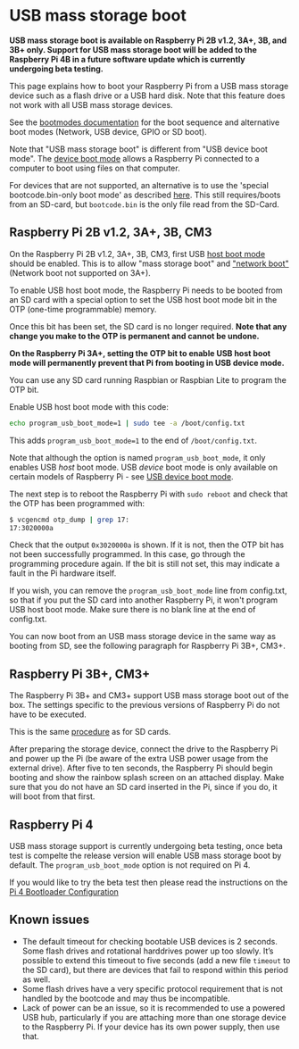 # USB mass storage boot

**USB mass storage boot is available on Raspberry Pi 2B v1.2, 3A+, 3B, and 3B+ only. Support for USB mass storage boot will be added to the Raspberry Pi 4B in a future software update which is currently undergoing beta testing.**

This page explains how to boot your Raspberry Pi from a USB mass storage device such as a flash drive or a USB hard disk. Note that this feature does not work with all USB mass storage devices.

See the [bootmodes documentation](README.md) for the boot sequence and alternative boot modes (Network, USB device, GPIO or SD boot).

Note that "USB mass storage boot" is different from "USB device boot mode". The [device boot mode](device.md) allows a Raspberry Pi connected to a computer to boot using files on that computer.

For devices that are not supported, an alternative is to use the 'special bootcode.bin-only boot mode' as described [here](README.md). This still requires/boots from an SD-card, but `bootcode.bin` is the only file read from the SD-Card.

## Raspberry Pi 2B v1.2, 3A+, 3B, CM3

On the Raspberry Pi 2B v1.2, 3A+, 3B, CM3, first USB [host boot mode](host.md) should be enabled. This is to allow "mass storage boot" and ["network boot"](net.md) (Network boot not supported on 3A+).

To enable USB host boot mode, the Raspberry Pi needs to be booted from an SD card with a special option to set the USB host boot mode bit in the OTP (one-time programmable) memory. 

Once this bit has been set, the SD card is no longer required. **Note that any change you make to the OTP is permanent and cannot be undone.**

**On the Raspberry Pi 3A+, setting the OTP bit to enable USB host boot mode will permanently prevent that Pi from booting in USB device mode.**

You can use any SD card running Raspbian or Raspbian Lite to program the OTP bit.

Enable USB host boot mode with this code:

```bash
echo program_usb_boot_mode=1 | sudo tee -a /boot/config.txt
```

This adds `program_usb_boot_mode=1` to the end of `/boot/config.txt`.

Note that although the option is named `program_usb_boot_mode`, it only enables USB *host* boot mode. USB *device* boot mode is only available on certain models of Raspberry Pi - see [USB device boot mode](device.md).

The next step is to reboot the Raspberry Pi with `sudo reboot` and check that the OTP has been programmed with:

```bash
$ vcgencmd otp_dump | grep 17:
17:3020000a
```

Check that the output `0x3020000a` is shown. If it is not, then the OTP bit has not been successfully programmed. In this case, go through the programming procedure again. If the bit is still not set, this may indicate a fault in the Pi hardware itself.

If you wish, you can remove the `program_usb_boot_mode` line from config.txt, so that if you put the SD card into another Raspberry Pi, it won't program USB host boot mode. Make sure there is no blank line at the end of config.txt.

You can now boot from an USB mass storage device in the same way as booting from SD, see the following paragraph for Raspberry Pi 3B+, CM3+.

## Raspberry Pi 3B+, CM3+

The Raspberry Pi 3B+ and CM3+ support USB mass storage boot out of the box. The settings specific to the previous versions of Raspberry Pi do not have to be executed.

This is the same [procedure](../../../installation/installing-images) as for SD cards.

After preparing the storage device, connect the drive to the Raspberry Pi and power up the Pi (be aware of the extra USB power usage from the external drive).
After five to ten seconds, the Raspberry Pi should begin booting and show the rainbow splash screen on an attached display. Make sure that you do not have an SD card inserted in the Pi, since if you do, it will boot from that first.

<a name="pi4"></a>
## Raspberry Pi 4

USB mass storage support is currently undergoing beta testing, once beta test is compelte the release version will enable USB mass storage boot by default. The `program_usb_boot_mode` option is not required on Pi 4.

If you would like to try the beta test then please read the instructions on the [Pi 4 Bootloader Configuration](../bcm2711_bootloader_config.md)

## Known issues

- The default timeout for checking bootable USB devices is 2 seconds. Some flash drives and rotational harddrives power up too slowly. It’s possible to extend this timeout to five seconds (add a new file `timeout` to the SD card), but there are devices that fail to respond within this period as well.
- Some flash drives have a very specific protocol requirement that is not handled by the bootcode and may thus be incompatible.
- Lack of power can be an issue, so it is recommended to use a powered USB hub, particularly if you are attaching more than one storage device to the Raspberry Pi. If your device has its own power supply, then use that.
